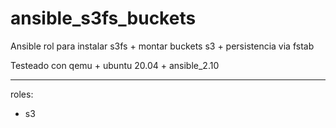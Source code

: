 # ansible_s3fs_buckets

Ansible rol para instalar s3fs + montar buckets s3 + persistencia via fstab

Testeado con qemu + ubuntu 20.04 + ansible_2.10

----

roles:
- s3

